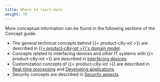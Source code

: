 ```yaml
---
title: Where to learn more
weight: 70
---
```


More conceptual information can be found in the following sections of the Concept guide:

* The general technical concepts behind {{< product-c8y-iot >}} are described in [{{< product-c8y-iot >}}'s domain model](/concepts/domain-model).
* Concepts related to interfacing devices and other IT systems with {{< product-c8y-iot >}} are described in [Interfacing devices](/concepts/interfacing-devices).
* Customization concepts of {{< product-c8y-iot >}} are described in [Real-time processing](/concepts/realtime) and [Developing applications](/concepts/applications).
* Security concepts are described in [Security aspects](/concepts/security).
